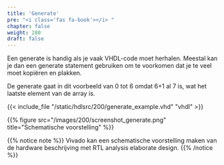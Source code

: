 ```yaml
---
title: 'Generate'
pre: "<i class='fas fa-book'></i> "
chapter: false
weight: 280
draft: false
---
```


Een generate is handig als je vaak VHDL-code moet herhalen. Meestal kan je dan een generate statement gebruiken om te voorkomen dat je te veel moet kopiëren en plakken.

De generate gaat in dit voorbeeld van 0 tot 6 omdat 6+1 al 7 is, wat het laatste element van de array is.

{{< include_file "/static/hdlsrc/200/generate_example.vhd" "vhdl" >}}

{{% figure src="/images/200/screenshot_generate.png" title="Schematische voorstelling"  %}}

{{% notice note %}}
Vivado kan een schematische voorstelling maken van de hardware beschrijving met RTL analysis elaborate design.
{{% /notice %}}